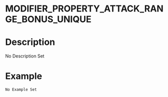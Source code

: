 # MODIFIER_PROPERTY_ATTACK_RANGE_BONUS_UNIQUE
# Description
No Description Set
# Example
```No Example Set```